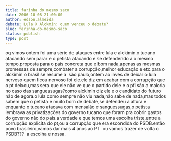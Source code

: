 ```yaml
---
title: farinha do mesmo saco
date: 2006-10-08 21:00:00
author: edson.almeida
debate: Lula X Alckmin: quem venceu o debate?
slug: farinha-do-mesmo-saco
status: publish 
type: post
---
```


oq vimos ontem foi uma série de ataques entre lula e alckimin.o tucano atacando sem parar e o petista atacando e se defendendo a o mesmo tempo.proposta para o pais concreta que e bom nada,apenas as mesmas promessas de sempre,combater a corrupção,melhor educação e etc.para o alckimin o brasil se resume a  são paulo,ontem ao inves de deixar o lula nerveso quem ficou nervoso foi ele.ele diz em acabar com a corrupção que o pt deixou,mas sera que ele não ve que o partido dele e o pfl são a maioria no caso das sanguessugas?como alckimin diz ele e o candidato do futuro não de agora.o lula como sempre não viu nada,não sabe de nada,mas todos sabem que o petista e muito bom de debate,se defendeu a altura e enquanto o tucano atacava com mensalão e sanguessugas,o petista lembrava as privatizações do governo tucano que foram pra cobrir gastos do governo não do pais.a verdade e que temos uma escolha triste,entre a corrupção explicita do pt,ou a corrupção que era escondida do PSDB.então povo brasileiro,vamos dar mais 4 anos ao PT  ou vamos trazer de volta o PSDB???  a escolha e nossa.
